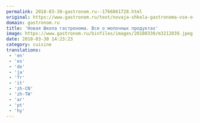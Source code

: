 ```yaml
---
permalink: 2018-03-30-gastronom.ru--1766861728.html
original: https://www.gastronom.ru/text/novaja-shkola-gastronoma-vse-o-molochnyh-produktah-1009922
domain: gastronom.ru
title: 'Новая Школа гастронома. Все о молочных продуктах'
image: https://www.gastronom.ru/binfiles/images/20180330/m3212839.jpeg
date: 2018-03-30 14:23:23
category: cuisine
translations: 
 - 'en'
 - 'es'
 - 'de'
 - 'ja'
 - 'fr'
 - 'it'
 - 'zh-CN'
 - 'zh-TW'
 - 'ar'
 - 'pt'
 - 'hy'
---
```


